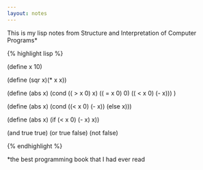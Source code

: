 ```yaml
---
layout: notes
---
```


This is my lisp notes from Structure and Interpretation of Computer Programs*

{% highlight lisp %}

(define x 10)

(define (sqr x)(* x x)) 
    
(define (abs x)
 (cond (( > x 0) x) 
  (( = x 0) 0)
  (( < x 0) (- x)))
 )

(define (abs x) 
 (cond ((< x 0) (- x))
  (else x)))

(define (abs x)
 (if (< x 0)
  (- x) 
  x))

(and true true)
(or true false)
(not false)

{% endhighlight %}

*the best programming book that I had ever read
